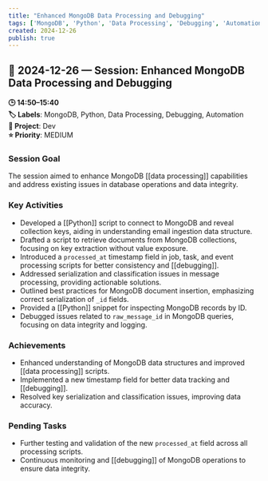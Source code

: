 ```yaml
---
title: "Enhanced MongoDB Data Processing and Debugging"
tags: ['MongoDB', 'Python', 'Data Processing', 'Debugging', 'Automation']
created: 2024-12-26
publish: true
---
```


## 📅 2024-12-26 — Session: Enhanced MongoDB Data Processing and Debugging

**🕒 14:50–15:40**  
**🏷️ Labels**: MongoDB, Python, Data Processing, Debugging, Automation  
**📂 Project**: Dev  
**⭐ Priority**: MEDIUM  


### Session Goal
The session aimed to enhance MongoDB [[data processing]] capabilities and address existing issues in database operations and data integrity.

### Key Activities
- Developed a [[Python]] script to connect to MongoDB and reveal collection keys, aiding in understanding email ingestion data structure.
- Drafted a script to retrieve documents from MongoDB collections, focusing on key extraction without value exposure.
- Introduced a `processed_at` timestamp field in job, task, and event processing scripts for better consistency and [[debugging]].
- Addressed serialization and classification issues in message processing, providing actionable solutions.
- Outlined best practices for MongoDB document insertion, emphasizing correct serialization of `_id` fields.
- Provided a [[Python]] snippet for inspecting MongoDB records by ID.
- Debugged issues related to `raw_message_id` in MongoDB queries, focusing on data integrity and logging.

### Achievements
- Enhanced understanding of MongoDB data structures and improved [[data processing]] scripts.
- Implemented a new timestamp field for better data tracking and [[debugging]].
- Resolved key serialization and classification issues, improving data accuracy.

### Pending Tasks
- Further testing and validation of the new `processed_at` field across all processing scripts.
- Continuous monitoring and [[debugging]] of MongoDB operations to ensure data integrity.
